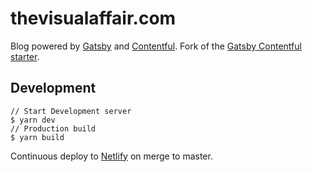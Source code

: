 # thevisualaffair.com

Blog powered by [Gatsby](https://www.gatsbyjs.org/) and [Contentful](https://www.contentful.com). Fork of the [Gatsby Contentful starter](https://github.com/contentful-userland/gatsby-contentful-starter).

## Development
```
// Start Development server
$ yarn dev
// Production build
$ yarn build
```

Continuous deploy to [Netlify](https://www.netlify.com/) on merge to master.
